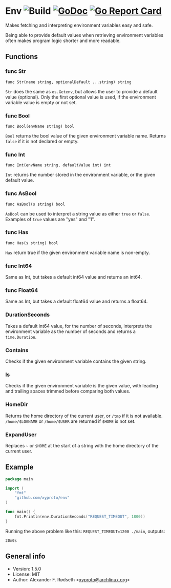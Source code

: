 # Env ![Build](https://github.com/xyproto/env/workflows/Build/badge.svg) [![GoDoc](https://godoc.org/github.com/xyproto/env?status.svg)](http://godoc.org/github.com/xyproto/env) [![Go Report Card](https://goreportcard.com/badge/github.com/xyproto/env)](https://goreportcard.com/report/github.com/xyproto/env)

Makes fetching and interpreting environment variables easy and safe.

Being able to provide default values when retrieving environment variables often makes program logic shorter and more readable.

## Functions

### func Str

`func Str(name string, optionalDefault ...string) string`

`Str` does the same as `os.Getenv`, but allows the user to provide a default value (optional).
Only the first optional value is used, if the environment variable value is empty or not set.

### func Bool

`func Bool(envName string) bool`

`Bool` returns the bool value of the given environment variable name. Returns `false` if it is not declared or empty.

### func Int

`func Int(envName string, defaultValue int) int`

`Int` returns the number stored in the environment variable, or the given default value.

### func AsBool

`func AsBool(s string) bool`

`AsBool` can be used to interpret a string value as either `true` or `false`. Examples of `true` values are "yes" and "1".

### func Has

`func Has(s string) bool`

`Has` return true if the given environment variable name is non-empty.

### func Int64

Same as Int, but takes a default int64 value and returns an int64.

### func Float64

Same as Int, but takes a default float64 value and returns a float64.

### DurationSeconds

Takes a default int64 value, for the number of seconds, interprets the environment variable as the number of seconds and returns a `time.Duration`.

### Contains

Checks if the given environment variable contains the given string.

### Is

Checks if the given environment variable is the given value, with leading and trailing spaces trimmed before comparing both values.

### HomeDir

Returns the home directory of the current user, or `/tmp` if it is not available. `/home/$LOGNAME` or `/home/$USER` are returned if `$HOME` is not set.

### ExpandUser

Replaces `~` or `$HOME` at the start of a string with the home directory of the current user.

## Example

```go
package main

import (
    "fmt"
    "github.com/xyproto/env"
)

func main() {
    fmt.Println(env.DurationSeconds("REQUEST_TIMEOUT", 1800))
}
```

Running the above problem like this: `REQUEST_TIMEOUT=1200 ./main`, outputs:

    20m0s

## General info

* Version: 1.5.0
* License: MIT
* Author: Alexander F. Rødseth &lt;xyproto@archlinux.org&gt;
